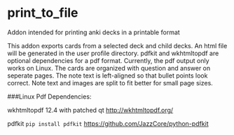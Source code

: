 # print_to_file
Addon intended for printing anki decks in a printable format

This addon exports cards from a selected deck and child decks. An html file will be generated in the user profile directory. pdfkit and wkhtmltopdf are optional dependencies for a pdf format. Currently, the pdf output only works on Linux. The cards are organized with question and answer on seperate pages. The note text is left-aligned so that bullet points look correct. Note text and images are split to fit better for small page sizes.

###Linux Pdf Dependencies:

wkhtmltopdf 12.4 with patched qt http://wkhtmltopdf.org/

pdfkit `pip install pdfkit` https://github.com/JazzCore/python-pdfkit
